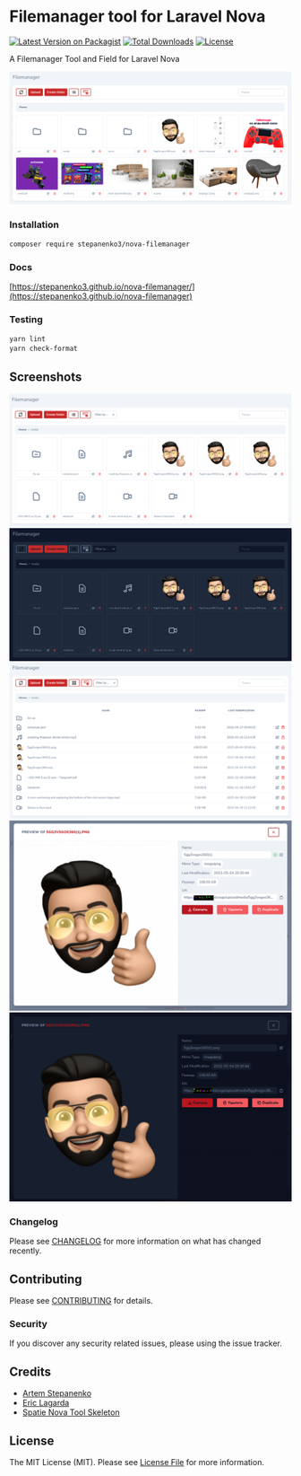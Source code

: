 # Filemanager tool for Laravel Nova

[![Latest Version on Packagist](https://img.shields.io/packagist/v/stepanenko3/nova-filemanager.svg?style=flat-square)](https://packagist.org/packages/stepanenko3/nova-filemanager)
[![Total Downloads](https://img.shields.io/packagist/dt/stepanenko3/nova-filemanager.svg?style=flat-square)](https://packagist.org/packages/stepanenko3/nova-filemanager)
[![License](https://poser.pugx.org/stepanenko3/nova-filemanager/license)](https://packagist.org/packages/stepanenko3/nova-filemanager)

A Filemanager Tool and Field for Laravel Nova

![screenshot of tool](screenshots/tool.png)

### Installation

```bash
composer require stepanenko3/nova-filemanager
```

### Docs

[https://stepanenko3.github.io/nova-filemanager/](https://stepanenko3.github.io/nova-filemanager)

### Testing

``` bash
yarn lint
yarn check-format
```

## Screenshots

![screenshot of tool](screenshots/tool-inside.png)
![screenshot of tool](screenshots/tool-inside-dark.png)
![screenshot of tool](screenshots/tool-list.png)
![screenshot of tool](screenshots/tool-detail.png)
![screenshot of tool](screenshots/tool-detail-dark.png)

### Changelog

Please see [CHANGELOG](CHANGELOG.md) for more information on what has changed recently.

## Contributing

Please see [CONTRIBUTING](CONTRIBUTING.md) for details.

### Security

If you discover any security related issues, please using the issue tracker.

## Credits

- [Artem Stepanenko](https://github.com/stepanenko3)
- [Eric Lagarda](https://github.com/Krato)
- [Spatie Nova Tool Skeleton](https://github.com/spatie/skeleton-nova-tool)

## License

The MIT License (MIT). Please see [License File](LICENSE.md) for more information.
